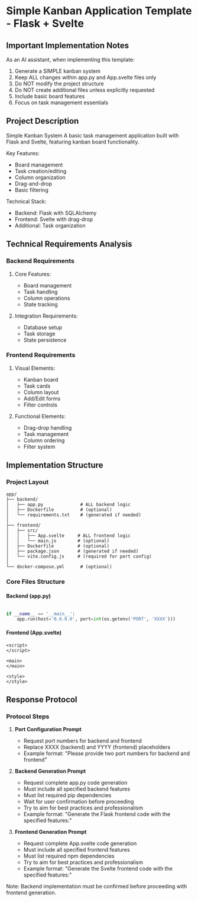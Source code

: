 # Simple Kanban Application Template - Flask + Svelte

## Important Implementation Notes

As an AI assistant, when implementing this template:
1. Generate a SIMPLE kanban system
2. Keep ALL changes within app.py and App.svelte files only
3. Do NOT modify the project structure
4. Do NOT create additional files unless explicitly requested
5. Include basic board features
6. Focus on task management essentials

## Project Description

Simple Kanban System
A basic task management application built with Flask and Svelte, featuring kanban board functionality.

Key Features:
- Board management
- Task creation/editing
- Column organization
- Drag-and-drop
- Basic filtering

Technical Stack:
- Backend: Flask with SQLAlchemy
- Frontend: Svelte with drag-drop
- Additional: Task organization

## Technical Requirements Analysis

### Backend Requirements
1. Core Features:
   - Board management
   - Task handling
   - Column operations
   - State tracking

2. Integration Requirements:
   - Database setup
   - Task storage
   - State persistence

### Frontend Requirements
1. Visual Elements:
   - Kanban board
   - Task cards
   - Column layout
   - Add/Edit forms
   - Filter controls

2. Functional Elements:
   - Drag-drop handling
   - Task management
   - Column ordering
   - Filter system

## Implementation Structure

### Project Layout
```plaintext
app/
├── backend/
│   ├── app.py              # ALL backend logic
│   ├── Dockerfile          # (optional)
│   └── requirements.txt    # (generated if needed)
│
├── frontend/
│   ├── src/
│   │   ├── App.svelte     # ALL frontend logic
│   │   └── main.js        # (optional)
│   ├── Dockerfile         # (optional)
│   ├── package.json       # (generated if needed)
│   └── vite.config.js     # (required for port config)
│
└── docker-compose.yml      # (optional)
```

### Core Files Structure

#### Backend (app.py)
```python

if __name__ == '__main__':
    app.run(host='0.0.0.0', port=int(os.getenv('PORT', 'XXXX')))
```

#### Frontend (App.svelte)
```svelte
<script>
</script>

<main>
</main>

<style>
</style>
```

## Response Protocol

### Protocol Steps

1. **Port Configuration Prompt**
   - Request port numbers for backend and frontend
   - Replace XXXX (backend) and YYYY (frontend) placeholders
   - Example format: "Please provide two port numbers for backend and frontend"

2. **Backend Generation Prompt**
   - Request complete app.py code generation
   - Must include all specified backend features
   - Must list required pip dependencies
   - Wait for user confirmation before proceeding
   - Try to aim for best practices and professionalism
   - Example format: "Generate the Flask frontend code with the specified features:"

3. **Frontend Generation Prompt**
   - Request complete App.svelte code generation
   - Must include all specified frontend features
   - Must list required npm dependencies
   - Try to aim for best practices and professionalism
   - Example format: "Generate the Svelte frontend code with the specified features:"

Note: Backend implementation must be confirmed before proceeding with frontend generation.